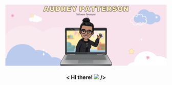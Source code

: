 ![header img](./img/header.png)

<h3 align="center"> < Hi there! <img src="https://raw.githubusercontent.com/MartinHeinz/MartinHeinz/master/wave.gif" width="30px"> /> </h3>

<!--
**arpatterson31/arpatterson31** is a ✨ _special_ ✨ repository because its `README.md` (this file) appears on your GitHub profile.

Here are some ideas to get you started:

- 🔭 I’m currently working on ...
- 🌱 I’m currently learning ...
- 👯 I’m looking to collaborate on ...
- 🤔 I’m looking for help with ...
- 💬 Ask me about ...
- 📫 How to reach me: ...
- 😄 Pronouns: ...
- ⚡ Fun fact: ...
-->
